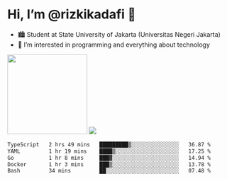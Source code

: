 # Hi, I’m @rizkikadafi 👋
- 🏙 Student at State University of Jakarta (Universitas Negeri Jakarta)
- 👀 I’m interested in programming and everything about technology
<img height="180em" src="https://github-readme-stats.vercel.app/api?username=rizkikadafi&show_icons=true&hide_border=true&&count_private=true&include_all_commits=true" />
<img src="https://github-readme-stats.vercel.app/api/top-langs/?username=rizkikadafi&show_icons=true&hide_border=true&&count_private=true&include_all_commits=true" />

<!--START_SECTION:waka-->

```txt
TypeScript   2 hrs 49 mins   █████████▒░░░░░░░░░░░░░░░   36.87 %
YAML         1 hr 19 mins    ████▒░░░░░░░░░░░░░░░░░░░░   17.25 %
Go           1 hr 8 mins     ███▓░░░░░░░░░░░░░░░░░░░░░   14.94 %
Docker       1 hr 3 mins     ███▒░░░░░░░░░░░░░░░░░░░░░   13.78 %
Bash         34 mins         ██░░░░░░░░░░░░░░░░░░░░░░░   07.48 %
```

<!--END_SECTION:waka-->

<!---
rizkikadafi/rizkikadafi is a ✨ special ✨ repository because its `README.md` (this file) appears on your GitHub profile.
You can click the Preview link to take a look at your changes.
--->
